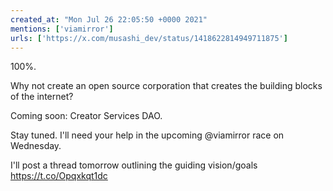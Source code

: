 ```yaml
---
created_at: "Mon Jul 26 22:05:50 +0000 2021"
mentions: ['viamirror']
urls: ['https://x.com/musashi_dev/status/1418622814949711875']
---
```


100%. 

Why not create an open source corporation that creates the building blocks of the internet?

Coming soon: Creator Services DAO.

Stay tuned. I'll need your help in the upcoming @viamirror race on Wednesday.

I'll post a thread tomorrow outlining the guiding vision/goals https://t.co/Opqxkqt1dc